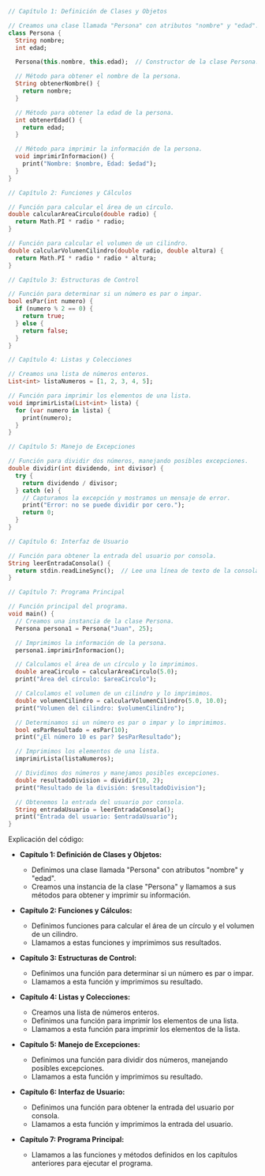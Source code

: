 ```dart
// Capítulo 1: Definición de Clases y Objetos

// Creamos una clase llamada "Persona" con atributos "nombre" y "edad".
class Persona {
  String nombre;
  int edad;

  Persona(this.nombre, this.edad);  // Constructor de la clase Persona.

  // Método para obtener el nombre de la persona.
  String obtenerNombre() {
    return nombre;
  }

  // Método para obtener la edad de la persona.
  int obtenerEdad() {
    return edad;
  }

  // Método para imprimir la información de la persona.
  void imprimirInformacion() {
    print("Nombre: $nombre, Edad: $edad");
  }
}

// Capítulo 2: Funciones y Cálculos

// Función para calcular el área de un círculo.
double calcularAreaCirculo(double radio) {
  return Math.PI * radio * radio;
}

// Función para calcular el volumen de un cilindro.
double calcularVolumenCilindro(double radio, double altura) {
  return Math.PI * radio * radio * altura;
}

// Capítulo 3: Estructuras de Control

// Función para determinar si un número es par o impar.
bool esPar(int numero) {
  if (numero % 2 == 0) {
    return true;
  } else {
    return false;
  }
}

// Capítulo 4: Listas y Colecciones

// Creamos una lista de números enteros.
List<int> listaNumeros = [1, 2, 3, 4, 5];

// Función para imprimir los elementos de una lista.
void imprimirLista(List<int> lista) {
  for (var numero in lista) {
    print(numero);
  }
}

// Capítulo 5: Manejo de Excepciones

// Función para dividir dos números, manejando posibles excepciones.
double dividir(int dividendo, int divisor) {
  try {
    return dividendo / divisor;
  } catch (e) {
    // Capturamos la excepción y mostramos un mensaje de error.
    print("Error: no se puede dividir por cero.");
    return 0;
  }
}

// Capítulo 6: Interfaz de Usuario

// Función para obtener la entrada del usuario por consola.
String leerEntradaConsola() {
  return stdin.readLineSync();  // Lee una línea de texto de la consola.
}

// Capítulo 7: Programa Principal

// Función principal del programa.
void main() {
  // Creamos una instancia de la clase Persona.
  Persona persona1 = Persona("Juan", 25);

  // Imprimimos la información de la persona.
  persona1.imprimirInformacion();

  // Calculamos el área de un círculo y lo imprimimos.
  double areaCirculo = calcularAreaCirculo(5.0);
  print("Área del círculo: $areaCirculo");

  // Calculamos el volumen de un cilindro y lo imprimimos.
  double volumenCilindro = calcularVolumenCilindro(5.0, 10.0);
  print("Volumen del cilindro: $volumenCilindro");

  // Determinamos si un número es par o impar y lo imprimimos.
  bool esParResultado = esPar(10);
  print("¿El número 10 es par? $esParResultado");

  // Imprimimos los elementos de una lista.
  imprimirLista(listaNumeros);

  // Dividimos dos números y manejamos posibles excepciones.
  double resultadoDivision = dividir(10, 2);
  print("Resultado de la división: $resultadoDivision");

  // Obtenemos la entrada del usuario por consola.
  String entradaUsuario = leerEntradaConsola();
  print("Entrada del usuario: $entradaUsuario");
}
```

Explicación del código:

* **Capítulo 1: Definición de Clases y Objetos:**

    * Definimos una clase llamada "Persona" con atributos "nombre" y "edad".
    * Creamos una instancia de la clase "Persona" y llamamos a sus métodos para obtener y imprimir su información.

* **Capítulo 2: Funciones y Cálculos:**

    * Definimos funciones para calcular el área de un círculo y el volumen de un cilindro.
    * Llamamos a estas funciones y imprimimos sus resultados.

* **Capítulo 3: Estructuras de Control:**

    * Definimos una función para determinar si un número es par o impar.
    * Llamamos a esta función y imprimimos su resultado.

* **Capítulo 4: Listas y Colecciones:**

    * Creamos una lista de números enteros.
    * Definimos una función para imprimir los elementos de una lista.
    * Llamamos a esta función para imprimir los elementos de la lista.

* **Capítulo 5: Manejo de Excepciones:**

    * Definimos una función para dividir dos números, manejando posibles excepciones.
    * Llamamos a esta función y imprimimos su resultado.

* **Capítulo 6: Interfaz de Usuario:**

    * Definimos una función para obtener la entrada del usuario por consola.
    * Llamamos a esta función y imprimimos la entrada del usuario.

* **Capítulo 7: Programa Principal:**

    * Llamamos a las funciones y métodos definidos en los capítulos anteriores para ejecutar el programa.